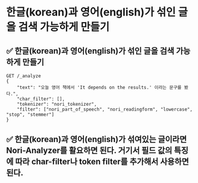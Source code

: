 # 한글(korean)과 영어(english)가 섞인 글을 검색 가능하게 만들기
## ✅ 한글(korean)과 영어(english)가 섞인 글을 검색 가능하게 만들기
```
GET /_analyze
{
    "text": "오늘 영어 책에서 'It depends on the results.' 이라는 문구를 봤다.",
    "char_filter": [],
    "tokenizer": "nori_tokenizer",
    "filter": ["nori_part_of_speech", "nori_readingform", "lowercase", "stop", "stemmer"]
}
```

## ✅ 한글(korean)과 영어(english)가 섞여있는 글이라면 Nori-Analyzer를 활요하면 된다. 거기서 필드 값의 특징에 따라 char-filter나 token filter를 추가해서 사용하면 된다.